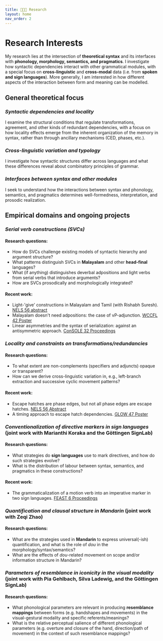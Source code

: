 ```yaml
---
title: 🧑🏽‍🔬 Research
layout: home
nav_order: 2
---
```


# Research Interests

My research lies at the intersection of **theoretical syntax** and its interfaces with **phonology, morphology, semantics, and pragmatics**. I investigate how syntactic dependencies interact with other grammatical modules, with a special focus on **cross-linguistic** and **cross-modal** data (i.e. from **spoken and sign languages**). More generally, I am interested in how different aspects of the interaction between form and meaning can be modelled.

## General theoretical focus

### _Syntactic dependencies and locality_  
  I examine the structural conditions that regulate transformations, agreement, and other kinds of redundant dependencies, with a focus on how locality effects emerge from the inherent organization of the memory in syntax, rather than through ancillary mechanisms (CED, phases, etc.).

### _Cross-linguistic variation and typology_  
  I investigate how syntactic structures differ across languages and what these differences reveal about combinatory principles of grammar.

### _Interfaces between syntax and other modules_  
  I seek to understand how the interactions between syntax and phonology, semantics, and pragmatics determines well-formedness, interpretation, and prosodic realization.



## Empirical domains and ongoing projects

### _Serial verb constructions (SVCs)_  

#### **Research questions:**
  * How do SVCs challenge existing models of syntactic hierarchy and argument structure?  
  * What patterns distinguish SVCs in **Malayalam** and other **head-final** languages?
  * What (if anything) distinguishes deverbal adpositions and light verbs from serial verbs that introduce arguments?
  * How are SVCs prosodically and morphologically integrated?

#### **Recent work:**  
  * Light-'give' constructions in Malayalam and Tamil (with Rishabh Suresh). [NELS 56 abstract](https://bpb-us-e1.wpmucdn.com/wp.nyu.edu/dist/2/33372/files/2025/08/279_light-give_constructions_in.pdf)
  * Malayalam doesn't need adpositions: the case of vP-adjunction. [WCCFL 42 Poster](https://ottur.info/posters/ottur_wccfl42poster.pdf)
  * Linear asymmetries and the syntax of serialization: against an antisymmetric approach. [ConSOLE 32 Proceedings](https://www.universiteitleiden.nl/binaries/content/assets/geesteswetenschappen/lucl/sole/console-xxxii_updated.pdf#page=238)

### _Locality and constraints on transformations/redundancies_  

#### **Research questions:**
  * To what extent are non-complements (specifiers and adjuncts) opaque or transparent?  
  * How can we derive cross-linguistic variation in, e.g., left-branch extraction and successive cyclic movement patterns?  

#### **Recent work:**  
  * Escape hatches are phase edges, but not all phase edges are escape hatches. [NELS 56 Abstract](https://bpb-us-e1.wpmucdn.com/wp.nyu.edu/dist/2/33372/files/2025/08/279_escape_hatches_are.pdf)
  * A timing approach to escape hatch dependencies. [GLOW 47 Poster](https://ottur.info/posters/ottur_glow47poster.pdf)


### _Conventionalization of directive markers in sign languages_ (joint work with Marianthi Koraka and the Göttingen SignLab)    

#### **Research questions:**
  * What strategies do **sign languages** use to mark directives, and how do such strategies evolve?  
  * What is the distribution of labour between syntax, semantics, and pragmatics in these constructions?

#### **Recent work:**  
  * The grammaticalization of a motion verb into an imperative marker in two sign languages. [FEAST 6 Proceedings](https://doi.org/10.31009/FEAST.i6.04)


### _Quantification and clausal structure in Mandarin_  (joint work with Zeqi Zhao)

#### **Research questions:**
  * What are the strategies used in **Mandarin** to express universal(-ish) quantification, and what is the role of _dou_ in the morphology/syntax/semantics?  
  * What are the effects of _dou_-related movement on scope and/or information structure in Mandarin? 

### _Parameters of resemblance in iconicity in the visual modality_  (joint work with Pia Gehlbach, Silva Ladewig, and the Göttingen SignLab)

#### **Research questions:**
  * What phonological parameters are relevant in producing **resemblance mappings** between forms (e.g. handshapes and movements) in the visual-gestural modality and specific referents/meanings?
  * What is the relative perceptual salience of different phonological parameters (e.g. overture and closure of the hand, direction/path of movement) in the context of such resemblance mappings?
